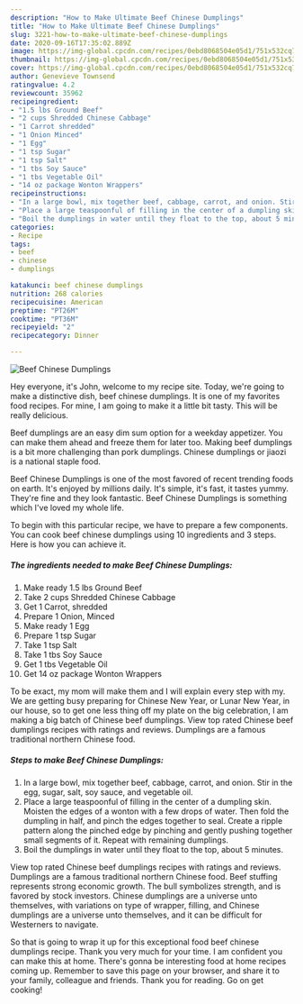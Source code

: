 ```yaml
---
description: "How to Make Ultimate Beef Chinese Dumplings"
title: "How to Make Ultimate Beef Chinese Dumplings"
slug: 3221-how-to-make-ultimate-beef-chinese-dumplings
date: 2020-09-16T17:35:02.889Z
image: https://img-global.cpcdn.com/recipes/0ebd8068504e05d1/751x532cq70/beef-chinese-dumplings-recipe-main-photo.jpg
thumbnail: https://img-global.cpcdn.com/recipes/0ebd8068504e05d1/751x532cq70/beef-chinese-dumplings-recipe-main-photo.jpg
cover: https://img-global.cpcdn.com/recipes/0ebd8068504e05d1/751x532cq70/beef-chinese-dumplings-recipe-main-photo.jpg
author: Genevieve Townsend
ratingvalue: 4.2
reviewcount: 35962
recipeingredient:
- "1.5 lbs Ground Beef"
- "2 cups Shredded Chinese Cabbage"
- "1 Carrot shredded"
- "1 Onion Minced"
- "1 Egg"
- "1 tsp Sugar"
- "1 tsp Salt"
- "1 tbs Soy Sauce"
- "1 tbs Vegetable Oil"
- "14 oz package Wonton Wrappers"
recipeinstructions:
- "In a large bowl, mix together beef, cabbage, carrot, and onion. Stir in the egg, sugar, salt, soy sauce, and vegetable oil."
- "Place a large teaspoonful of filling in the center of a dumpling skin. Moisten the edges of a wonton with a few drops of water. Then fold the dumpling in half, and pinch the edges together to seal. Create a ripple pattern along the pinched edge by pinching and gently pushing together small segments of it. Repeat with remaining dumplings."
- "Boil the dumplings in water until they float to the top, about 5 minutes."
categories:
- Recipe
tags:
- beef
- chinese
- dumplings

katakunci: beef chinese dumplings 
nutrition: 268 calories
recipecuisine: American
preptime: "PT26M"
cooktime: "PT36M"
recipeyield: "2"
recipecategory: Dinner

---
```



![Beef Chinese Dumplings](https://img-global.cpcdn.com/recipes/0ebd8068504e05d1/751x532cq70/beef-chinese-dumplings-recipe-main-photo.jpg)

Hey everyone, it's John, welcome to my recipe site. Today, we're going to make a distinctive dish, beef chinese dumplings. It is one of my favorites food recipes. For mine, I am going to make it a little bit tasty. This will be really delicious.

Beef dumplings are an easy dim sum option for a weekday appetizer. You can make them ahead and freeze them for later too. Making beef dumplings is a bit more challenging than pork dumplings. Chinese dumplings or jiaozi is a national staple food.

Beef Chinese Dumplings is one of the most favored of recent trending foods on earth. It's enjoyed by millions daily. It's simple, it's fast, it tastes yummy. They're fine and they look fantastic. Beef Chinese Dumplings is something which I've loved my whole life.


To begin with this particular recipe, we have to prepare a few components. You can cook beef chinese dumplings using 10 ingredients and 3 steps. Here is how you can achieve it.

<!--inarticleads1-->

##### The ingredients needed to make Beef Chinese Dumplings:

1. Make ready 1.5 lbs Ground Beef
1. Take 2 cups Shredded Chinese Cabbage
1. Get 1 Carrot, shredded
1. Prepare 1 Onion, Minced
1. Make ready 1 Egg
1. Prepare 1 tsp Sugar
1. Take 1 tsp Salt
1. Take 1 tbs Soy Sauce
1. Get 1 tbs Vegetable Oil
1. Get 14 oz package Wonton Wrappers


To be exact, my mom will make them and I will explain every step with my. We are getting busy preparing for Chinese New Year, or Lunar New Year, in our house, so to get one less thing off my plate on the big celebration, I am making a big batch of Chinese beef dumplings. View top rated Chinese beef dumplings recipes with ratings and reviews. Dumplings are a famous traditional northern Chinese food. 

<!--inarticleads2-->

##### Steps to make Beef Chinese Dumplings:

1. In a large bowl, mix together beef, cabbage, carrot, and onion. Stir in the egg, sugar, salt, soy sauce, and vegetable oil.
1. Place a large teaspoonful of filling in the center of a dumpling skin. Moisten the edges of a wonton with a few drops of water. Then fold the dumpling in half, and pinch the edges together to seal. Create a ripple pattern along the pinched edge by pinching and gently pushing together small segments of it. Repeat with remaining dumplings.
1. Boil the dumplings in water until they float to the top, about 5 minutes.


View top rated Chinese beef dumplings recipes with ratings and reviews. Dumplings are a famous traditional northern Chinese food. Beef stuffing represents strong economic growth. The bull symbolizes strength, and is favored by stock investors. Chinese dumplings are a universe unto themselves, with variations on type of wrapper, filling, and Chinese dumplings are a universe unto themselves, and it can be difficult for Westerners to navigate. 

So that is going to wrap it up for this exceptional food beef chinese dumplings recipe. Thank you very much for your time. I am confident you can make this at home. There's gonna be interesting food at home recipes coming up. Remember to save this page on your browser, and share it to your family, colleague and friends. Thank you for reading. Go on get cooking!
